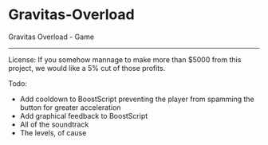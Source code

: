 # Gravitas-Overload
Gravitas Overload - Game

---

License:
If you somehow mannage to make more than $5000 from this project, we would like a 5% cut of those profits.



Todo:
* Add cooldown to BoostScript preventing the player from spamming the button for greater acceleration
* Add graphical feedback to BoostScript
* All of the soundtrack
* The levels, of cause